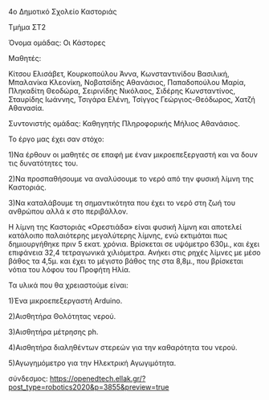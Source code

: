 4ο Δημοτικό Σχολείο Καστοριάς

Τμήμα ΣΤ2

Όνομα ομάδας: Οι Κάστορες

Μαθητές:

Κίτσου Ελισάβετ, Κουρκοπούλου Άννα, Κωνσταντινίδου Βασιλική, Μπαλανίκα Κλεονίκη, Νοβατσίδης Αθανάσιος, Παπαδοπούλου Μαρία, Πληκαδίτη Θεοδώρα, Σειρινίδης Νικόλαος, Σιδέρης Κωνσταντίνος, Σταυρίδης Ιωάννης, Τσιγάρα Ελένη, Τσίγγος Γεώργιος-Θεόδωρος, Χατζή Αθανασία.

Συντονιστής ομάδας: Καθηγητής Πληροφορικής Μήλιος Αθανάσιος.

Το έργο μας έχει σαν στόχο:

1)Να έρθουν οι μαθητές σε επαφή με έναν μικροεπεξεργαστή και να δουν τις δυνατότητες του.

2)Να προσπαθήσουμε να αναλύσουμε το νερό από την φυσική λίμνη της Καστοριάς.

3)Να καταλάβουμε τη σημαντικότητα που έχει το νερό στη ζωή του ανθρώπου αλλά κ στο περιβάλλον.

 

Η λίμνη της Καστοριάς «Ορεστιάδα» είναι φυσική λίμνη και αποτελεί κατάλοιπο παλαιότερης μεγαλύτερης λίμνης, ενώ εκτιμάται πως δημιουργήθηκε πριν 5 εκατ. χρόνια. Βρίσκεται σε υψόμετρο 630μ., και έχει επιφάνεια  32,4 τετραγωνικά χιλιόμετρα. Ανήκει στις ρηχές λίμνες με μέσο βάθος τα 4,5μ. και έχει το μέγιστο βάθος  της στα 8,8μ.,  που βρίσκεται νότια του λόφου του Προφήτη Ηλία.

 

Τα υλικά που θα χρειαστούμε είναι:

1)Ένα μικροεπεξεργαστή Arduino.

2)Αισθητήρα Θολότητας νερού.

3)Αισθητήρα μέτρησης ph.

4)Αισθητήρα διαληθέντων στερεών για την καθαρότητα του νερού.

5)Αγωγημόμετρο για την Ηλεκτρική Αγωγιμότητα.


σύνδεσμος: https://openedtech.ellak.gr/?post_type=robotics2020&p=3855&preview=true
